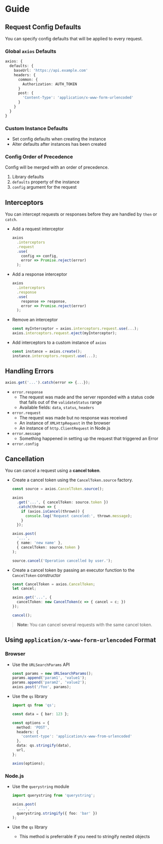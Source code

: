 # Guide

## Request Config Defaults

You can specify config defaults that will be applied to every request.

### Global `axios` Defaults

```ts
axios: {
  defaults: {
    baseUrl: 'https://api.example.com'
    headers: {
      common: {
        Authorization: AUTH_TOKEN
      }
      post: {
        'Content-Type': 'application/x-www-form-urlencoded'
      }
    }
  }
}
```

### Custom Instance Defaults

* Set config defaults when creating the instance
* Alter defaults after instances has been created

### Config Order of Precedence

Config will be merged with an order of precedence.

1. Library defaults
2. `defaults` property of the instance
3. `config` argument for the request

## Interceptors

You can intercept requests or responses before they are handled by `then` or `catch`.

* Add a request interceptor

  ```ts
  axios
    .interceptors
    .request
    .use(
      config => config, 
      error => Promise.reject(error)
    );
  ```

* Add a response interceptor

  ```ts
  axios
    .interceptors
    .response
    .use(
      response => response,
      error => Promise.reject(error)
    );
  ```

* Remove an interceptor

  ```ts
  const myInterceptor = axios.interceptors.request.use(...);
  axios.interceptors.request.eject(myInterceptor);
  ```

* Add interceptors to a custom instance of `axios`

  ```ts
  const instance = axios.create();
  instance.interceptors.request.use(...);
  ```

## Handling Errors

```ts
axios.get('...').catch(error => {...});
```

* `error.response`
  * The request was made and the server reponded with a status code that falls out of the `validateStatus` range
  * Available fields: `data`, `status`, `headers`
* `error.request`
  * The request was made but no response was received
  * An instance of `XMLHttpRequest` in the browser
  * An instance of `http.ClientRequest` in Node.js
* `error.message`
  * Something happened in setting up the request that triggered an Error
* `error.config`

## Cancellation

You can cancel a request using a **cancel token**. 

* Create a cancel token using the `CancelToken.source` factory.

  ```ts
  const source = axios.CancelToken.source();

  axios
    .get('...', { cancelToken: source.token })
    .catch(thrown => {
      if (axios.isCancel(thrown)) {
        console.log('Request canceled:', thrown.message);
      }
    });

  axios.post(
    '...',
    { name: 'new name' },
    { cancelToken: source.token }
  );

  source.cancel('Operation cancelled by user.');
  ```

* Create a cancel token by passing an executor function to the `CancelToken` constructor

  ```ts
  const CancelToken = axios.CancelToken;
  let cancel;

  axios.get('...', {
    cancelToken: new CancelToken(c => { cancel = c; })
  });

  cancel();
  ```

> **Note:** You can cancel several requests with the same cancel token.

## Using `application/x-www-form-urlencoded` Format

### Browser

* Use the `URLSearchParams` API

  ```ts
  const params = new URLSearchParams();
  params.append('param1', 'value1');
  params.append('param2', 'value2');
  axios.post('/foo', params);
  ```

* Use the `qs` library

  ```ts
  import qs from 'qs';
  
  const data = { bar: 123 };

  const options = {
    method: 'POST',
    headers: {
      'content-type': 'application/x-www-from-urlencoded'
    },
    data: qs.stringify(data),
    url,
  };

  axios(options);
  ```

### Node.js

* Use the `querystring` module

  ```ts
  import querystring from 'querystring';

  axios.post(
    '...',
    querystring.stringify({ foo: 'bar' })
  );
  ```

* Use the `qs` library
  * This method is preferrable if you need to stringify nested objects